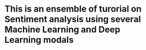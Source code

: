 # This is an ensemble of turorial on Sentiment analysis using several Machine Learning and Deep Learning modals
